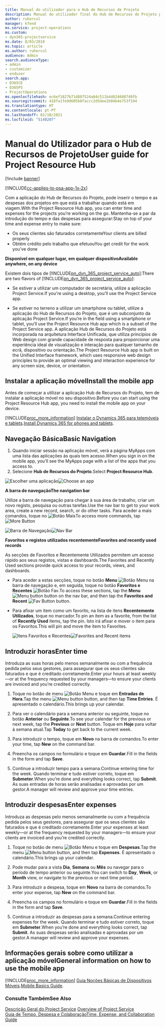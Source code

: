 ```yaml
---
title: Manual do utilizador para o Hub de Recursos de Projeto
description: Manual do utilizador final do Hub de Recursos do Projeto para o Project Service
author: ruhercul
manager: kfend
ms.service: project-operations
ms.custom:
- dyn365-projectservice
ms.date: 8/03/2018
ms.topic: article
ms.author: ruhercul
audience: Admin
search.audienceType:
- admin
- customizer
- enduser
search.app:
- D365CE
- D365PS
- ProjectOperations
ms.openlocfilehash: ec6ef1827b71d887524a04c511b44824688749fb
ms.sourcegitcommit: 418fa1fe9d605b8faccc2d5dee1b04b4e753f194
ms.translationtype: HT
ms.contentlocale: pt-PT
ms.lasthandoff: 02/10/2021
ms.locfileid: "5148207"
---
```

# <a name="user-guide-for-project-resource-hub"></a><span data-ttu-id="52b00-103">Manual do Utilizador para o Hub de Recursos de Projeto</span><span class="sxs-lookup"><span data-stu-id="52b00-103">User guide for Project Resource Hub</span></span>

[!include [banner](../includes/psa-now-project-operations.md)]

[!INCLUDE[cc-applies-to-psa-app-1x-2x](../includes/cc-applies-to-psa-app-1x-2x.md)]

<span data-ttu-id="52b00-104">Com a aplicação do Hub de Recursos do Projeto, pode inserir o tempo e as despesas dos projetos em que está a trabalhar quando está em viagem.</span><span class="sxs-lookup"><span data-stu-id="52b00-104">With the Project Resource Hub app, you can enter time and expenses for the projects you’re working on the go.</span></span> <span data-ttu-id="52b00-105">Mantenha-se a par da introdução do tempo e das despesas para assegurar:</span><span class="sxs-lookup"><span data-stu-id="52b00-105">Stay on top of your time and expense entry to make sure:</span></span>

- <span data-ttu-id="52b00-106">Os seus clientes são faturados corretamente</span><span class="sxs-lookup"><span data-stu-id="52b00-106">Your clients are billed properly</span></span>
- <span data-ttu-id="52b00-107">Obtém crédito pelo trabalho que efetuou</span><span class="sxs-lookup"><span data-stu-id="52b00-107">You get credit for the work you’ve done</span></span>

<span data-ttu-id="52b00-108">**Disponível em qualquer lugar, em qualquer dispositivo**</span><span class="sxs-lookup"><span data-stu-id="52b00-108">**Available anywhere, on any device**</span></span>

<span data-ttu-id="52b00-109">Existem dois tipos de [!INCLUDE[pn_dyn_365_project_service_auto](../includes/pn-dyn-365-project-service-auto.md)]:</span><span class="sxs-lookup"><span data-stu-id="52b00-109">There are two flavors of [!INCLUDE[pn_dyn_365_project_service_auto](../includes/pn-dyn-365-project-service-auto.md)]:</span></span> 

- <span data-ttu-id="52b00-110">Se estiver a utilizar um computador de secretária, utilize a aplicação Project Service.</span><span class="sxs-lookup"><span data-stu-id="52b00-110">If you're using a desktop, you'll use the Project Service app.</span></span> 

- <span data-ttu-id="52b00-111">Se estiver no terreno a utilizar um smartphone ou tablet, utilize a aplicação do Hub de Recursos do Projeto, que é um subconjunto da aplicação Project Service.</span><span class="sxs-lookup"><span data-stu-id="52b00-111">If you’re in the field using a smartphone or tablet, you’ll use the Project Resource Hub app which is a subset of the Project Service  app.</span></span> <span data-ttu-id="52b00-112">A aplicação Hub de Recursos do Projeto está incorporada na arquitetura Interface Unificada, que utiliza princípios de Web design com grande capacidade de resposta para proporcionar uma experiência ideal de visualização e interação para qualquer tamanho de ecrã, dispositivo ou orientação.</span><span class="sxs-lookup"><span data-stu-id="52b00-112">The Project Resource Hub app is built on the Unified Interface framework, which uses responsive web design principles to provide an optimal viewing and interaction experience for any screen size, device, or orientation.</span></span> 


## <a name="install-the-mobile-app"></a><span data-ttu-id="52b00-113">Instalar a aplicação móvel</span><span class="sxs-lookup"><span data-stu-id="52b00-113">Install the mobile app</span></span>
<span data-ttu-id="52b00-114">Antes de começar a utilizar a aplicação Hub de Recursos do Projeto, tem de instalar a aplicação móvel no seu dispositivo.</span><span class="sxs-lookup"><span data-stu-id="52b00-114">Before you can start using the Project Resource Hub app, you need to install the mobile app on your device.</span></span> 

[!INCLUDE[proc_more_information](../includes/proc-more-information.md)] <span data-ttu-id="52b00-115">[Instalar o Dynamics 365 para telemóveis e tablets](https://docs.microsoft.com/dynamics365/mobile-app/install-dynamics-365-for-phones-and-tablets).</span><span class="sxs-lookup"><span data-stu-id="52b00-115">[Install Dynamics 365 for phones and tablets](https://docs.microsoft.com/dynamics365/mobile-app/install-dynamics-365-for-phones-and-tablets).</span></span>

## <a name="basic-navigation"></a><span data-ttu-id="52b00-116">Navegação Básica</span><span class="sxs-lookup"><span data-stu-id="52b00-116">Basic Navigation</span></span>
1.  <span data-ttu-id="52b00-117">Quando iniciar sessão na aplicação móvel, verá a página MyApps com uma lista das aplicações às quais tem acesso.</span><span class="sxs-lookup"><span data-stu-id="52b00-117">When you sign in on the mobile app, you’ll see the MyApps page with a list of the apps that you access to.</span></span> 
2.  <span data-ttu-id="52b00-118">Selecione **Hub de Recursos do Projeto**.</span><span class="sxs-lookup"><span data-stu-id="52b00-118">Select **Project Resource Hub**.</span></span>

<span data-ttu-id="52b00-119">![Escolher uma aplicação](media/chooseApp_1.png "Escolher uma aplicação")</span><span class="sxs-lookup"><span data-stu-id="52b00-119">![Choose an app](media/chooseApp_1.png "Choose an app")</span></span>

<span data-ttu-id="52b00-120">**A barra de navegação**</span><span class="sxs-lookup"><span data-stu-id="52b00-120">**The navigation bar**</span></span>

<span data-ttu-id="52b00-121">Utilize a barra de navegação para chegar à sua área de trabalho, criar um novo registo, pesquisa ou outras tarefas.</span><span class="sxs-lookup"><span data-stu-id="52b00-121">Use the nav bar to get to your work area, create a new record, search, or do other tasks.</span></span> <span data-ttu-id="52b00-122">Para aceder a mais comandos, toque no ![Botão Mais](media/MoreButton.png "Botão Mais")</span><span class="sxs-lookup"><span data-stu-id="52b00-122">To access more commands, tap ![More Button](media/MoreButton.png "More Button")</span></span>

<span data-ttu-id="52b00-123">![Barra de Navegação](media/NavBar_2.png "Barra de Navegação")</span><span class="sxs-lookup"><span data-stu-id="52b00-123">![Nav Bar](media/NavBar_2.png "Nav Bar")</span></span>

<span data-ttu-id="52b00-124">**Favoritos e registos utilizados recentemente**</span><span class="sxs-lookup"><span data-stu-id="52b00-124">**Favorites and recently used records**</span></span>

<span data-ttu-id="52b00-125">As secções de Favoritos e Recentemente Utilizados permitem um acesso rápido aos seus registos, vistas e dashboards.</span><span class="sxs-lookup"><span data-stu-id="52b00-125">The Favorites and Recently Used sections provide quick access to your records, views, and dashboards.</span></span> 

- <span data-ttu-id="52b00-126">Para aceder a estas secções, toque no botão **Menu** ![Botão Menu](media/MenuButton.png "Botão Menu") na barra de navegação e, em seguida, toque no botão **Favoritos e Recentes** ![Botão Fav](media/FavButton.png "Botão Fav").</span><span class="sxs-lookup"><span data-stu-id="52b00-126">To access these sections, tap the **Menu** ![Menu button](media/MenuButton.png "Menu button") button on the nav bar, and then tap the **Favorites and Recent** ![Fav Button](media/FavButton.png "Fav Button") button.</span></span>

- <span data-ttu-id="52b00-127">Para afixar um item como um favorito, na lista de itens **Recentemente Utilizados**, toque no marcador.</span><span class="sxs-lookup"><span data-stu-id="52b00-127">To pin an item as a favorite, from the list of **Recently Used** items, tap the pin.</span></span> <span data-ttu-id="52b00-128">Isto irá afixar e mover o item para os Favoritos.</span><span class="sxs-lookup"><span data-stu-id="52b00-128">This will pin and move the item to Favorites.</span></span>

  <span data-ttu-id="52b00-129">![Itens Favoritos e Recentes](media/Favs_3.png "Itens Favoritos e Recentes")</span><span class="sxs-lookup"><span data-stu-id="52b00-129">![Favorites and Recent items](media/Favs_3.png "Favorites and Recent items")</span></span>
 
## <a name="enter-time"></a><span data-ttu-id="52b00-130">Introduzir horas</span><span class="sxs-lookup"><span data-stu-id="52b00-130">Enter time</span></span>
<span data-ttu-id="52b00-131">Introduza as suas horas pelo menos semanalmente ou com a frequência pedida pelos seus gestores, para assegurar que os seus clientes são faturados e que é creditado corretamente.</span><span class="sxs-lookup"><span data-stu-id="52b00-131">Enter your hours at least weekly—or at the frequency requested by your managers—to ensure your clients are invoiced and you’re credited correctly.</span></span>

1. <span data-ttu-id="52b00-132">Toque no botão de menu ![Botão Menu](media/MenuButton.png "Botão Menu") e toque em **Entradas de Hora**.</span><span class="sxs-lookup"><span data-stu-id="52b00-132">Tap the menu ![Menu button](media/MenuButton.png "Menu button") button, and then tap **Time Entries**.</span></span> <span data-ttu-id="52b00-133">É apresentado o calendário.</span><span class="sxs-lookup"><span data-stu-id="52b00-133">This brings up your calendar.</span></span>

2. <span data-ttu-id="52b00-134">Para ver o calendário para a semana anterior ou seguinte, toque no botão **Anterior** ou **Seguinte**.</span><span class="sxs-lookup"><span data-stu-id="52b00-134">To see your calendar for the previous or next week, tap the **Previous** or **Next** button.</span></span> <span data-ttu-id="52b00-135">Toque em **Hoje** para voltar à semana atual.</span><span class="sxs-lookup"><span data-stu-id="52b00-135">Tap **Today** to get back to the current week.</span></span>

3. <span data-ttu-id="52b00-136">Para introduzir o tempo, toque em **Novo** na barra de comandos.</span><span class="sxs-lookup"><span data-stu-id="52b00-136">To enter your time, tap **New** on the command bar.</span></span> 

4. <span data-ttu-id="52b00-137">Preencha os campos no formulário e toque em **Guardar**.</span><span class="sxs-lookup"><span data-stu-id="52b00-137">Fill in the fields in the form and tap **Save**.</span></span>

5. <span data-ttu-id="52b00-138">Continue a introduzir tempo para a semana.</span><span class="sxs-lookup"><span data-stu-id="52b00-138">Continue entering time for the week.</span></span> <span data-ttu-id="52b00-139">Quando terminar e tudo estiver correto, toque em **Submeter**.</span><span class="sxs-lookup"><span data-stu-id="52b00-139">When you’re done and everything looks correct, tap **Submit**.</span></span> <span data-ttu-id="52b00-140">As suas entradas de horas serão analisadas e aprovadas por um gestor.</span><span class="sxs-lookup"><span data-stu-id="52b00-140">A manager will review and approve your time entries.</span></span>

## <a name="enter-expenses"></a><span data-ttu-id="52b00-141">Introduzir despesas</span><span class="sxs-lookup"><span data-stu-id="52b00-141">Enter expenses</span></span> 
<span data-ttu-id="52b00-142">Introduza as despesas pelo menos semanalmente ou com a frequência pedida pelos seus gestores, para assegurar que os seus clientes são faturados e que é creditado corretamente.</span><span class="sxs-lookup"><span data-stu-id="52b00-142">Enter your expenses at least weekly—or at the frequency requested by your managers—to ensure your clients are invoiced and you’re credited correctly.</span></span>

1. <span data-ttu-id="52b00-143">Toque no botão de menu ![Botão Menu](media/MenuButton.png "Botão Menu") e toque em **Despesas**.</span><span class="sxs-lookup"><span data-stu-id="52b00-143">Tap the menu ![Menu button](media/MenuButton.png "Menu button") button, and then tap **Expenses**.</span></span> <span data-ttu-id="52b00-144">É apresentado o calendário.</span><span class="sxs-lookup"><span data-stu-id="52b00-144">This brings up your calendar.</span></span>

2. <span data-ttu-id="52b00-145">Pode mudar para a vista **Dia**, **Semana** ou **Mês** ou navegar para o período de tempo anterior ou seguinte.</span><span class="sxs-lookup"><span data-stu-id="52b00-145">You can switch to **Day**, **Week**, or **Month** view, or navigate to the previous or next time period.</span></span> 

3. <span data-ttu-id="52b00-146">Para introduzir a despesa, toque em **Novo** na barra de comandos.</span><span class="sxs-lookup"><span data-stu-id="52b00-146">To enter your expense, tap **New** on the command bar.</span></span> 

4. <span data-ttu-id="52b00-147">Preencha os campos no formulário e toque em **Guardar**.</span><span class="sxs-lookup"><span data-stu-id="52b00-147">Fill in the fields in the form and tap **Save**.</span></span>

5. <span data-ttu-id="52b00-148">Continue a introduzir as despesas para a semana.</span><span class="sxs-lookup"><span data-stu-id="52b00-148">Continue entering expenses for the week.</span></span> <span data-ttu-id="52b00-149">Quando terminar e tudo estiver correto, toque em **Submeter**.</span><span class="sxs-lookup"><span data-stu-id="52b00-149">When you’re done and everything looks correct, tap **Submit**.</span></span> <span data-ttu-id="52b00-150">As suas despesas serão analisadas e aprovadas por um gestor.</span><span class="sxs-lookup"><span data-stu-id="52b00-150">A manager will review and approve your expenses.</span></span>

## <a name="general-information-on-how-to-use-the-mobile-app"></a><span data-ttu-id="52b00-151">Informações gerais sobre como utilizar a aplicação móvel</span><span class="sxs-lookup"><span data-stu-id="52b00-151">General information on how to use the mobile app</span></span> 
[!INCLUDE[proc_more_information](../includes/proc-more-information.md)] <span data-ttu-id="52b00-152">[Guia Noções Básicas de Dispositivos Móveis](https://docs.microsoft.com/dynamics365/mobile-app/dynamics-365-phones-tablets-users-guide).</span><span class="sxs-lookup"><span data-stu-id="52b00-152">[Mobile Basics Guide](https://docs.microsoft.com/dynamics365/mobile-app/dynamics-365-phones-tablets-users-guide).</span></span>

### <a name="see-also"></a><span data-ttu-id="52b00-153">Consulte Também</span><span class="sxs-lookup"><span data-stu-id="52b00-153">See Also</span></span>  
 <span data-ttu-id="52b00-154">[Descrição Geral do Project Service](../psa/overview.md) </span><span class="sxs-lookup"><span data-stu-id="52b00-154">[Overview of Project Service](../psa/overview.md) </span></span>  
 [<span data-ttu-id="52b00-155">Guia de Tempo, Despesa e Colaboração</span><span class="sxs-lookup"><span data-stu-id="52b00-155">Time, Expense, and Collaboration Guide</span></span>](../psa/time-expense-collaboration-guide.md)   
 
